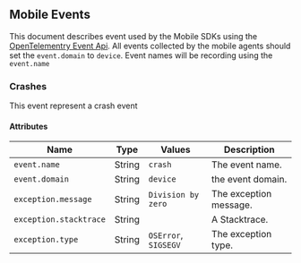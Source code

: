 ## Mobile Events

This document describes event used by the Mobile SDKs using the [OpenTelementry Event Api](https://github.com/open-telemetry/opentelemetry-specification/blob/0a4c6656d1ac1261cfe426b964fd63b1c302877d/specification/logs/event-api.md).
All events collected by the mobile agents should set the `event.domain` to `device`.
Event names will be recording using the `event.name`

### Crashes

This event represent a crash event

#### Attributes

| Name                   | Type   | Values               | Description            |
|------------------------|--------|----------------------|------------------------|
| `event.name`           | String | `crash`              | The event name.        | 
| `event.domain`         | String | `device`             | the event domain.      |
| `exception.message`    | String | `Division by zero`   | The exception message. |  
| `exception.stacktrace` | String |                      | A Stacktrace.          |
| `exception.type`       | String | `OSError`, `SIGSEGV` | The exception type.    |
